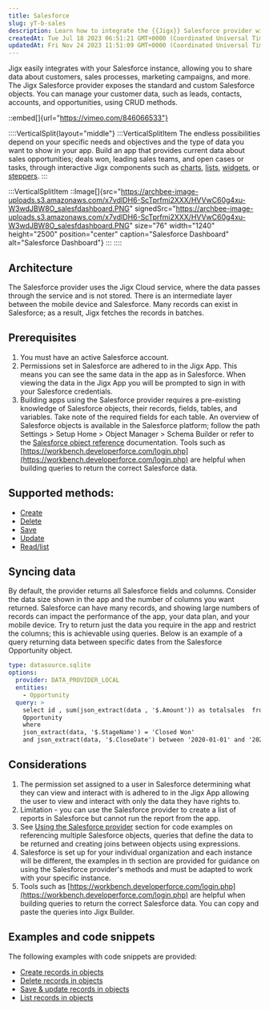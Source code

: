 ```yaml
---
title: Salesforce
slug: yT-b-sales
description: Learn how to integrate the {{Jigx}} Salesforce provider with your Salesforce instance for seamless data sharing. This document covers everything from managing customer information, sales processes, and marketing campaigns to utilizing CRUD methods and acc
createdAt: Tue Jul 18 2023 06:51:21 GMT+0000 (Coordinated Universal Time)
updatedAt: Fri Nov 24 2023 11:51:09 GMT+0000 (Coordinated Universal Time)
---
```


Jigx easily integrates with your Salesforce instance, allowing you to share data about customers, sales processes, marketing campaigns, and more. The Jigx Salesforce provider exposes the standard and custom Salesforce objects. You can manage your customer data, such as leads, contacts, accounts, and opportunities, using CRUD methods.&#x20;

::embed[]{url="https://vimeo.com/846066533"}

::::VerticalSplit{layout="middle"}
:::VerticalSplitItem
The endless possibilities depend on your specific needs and objectives and the type of data you want to show in your app. Build an app that provides current data about sales opportunities; deals won, leading sales teams, and open cases or tasks, through interactive Jigx components such as [charts](), [lists](), [widgets](./../../../Administration/Solutions/Widgets.md), or [steppers]().
:::

:::VerticalSplitItem
::Image[]{src="https://archbee-image-uploads.s3.amazonaws.com/x7vdIDH6-ScTprfmi2XXX/HVVwC60g4xu-W3wdJBW8O_salesfdashboard.PNG" signedSrc="https://archbee-image-uploads.s3.amazonaws.com/x7vdIDH6-ScTprfmi2XXX/HVVwC60g4xu-W3wdJBW8O_salesfdashboard.PNG" size="76" width="1240" height="2500" position="center" caption="Salesforce Dashboard" alt="Salesforce Dashboard"}
:::
::::

## Architecture

The Salesforce provider uses the Jigx Cloud service, where the data passes through the service and is not stored. There is an intermediate layer between the mobile device and Salesforce. Many records can exist in Salesforce; as a result, Jigx fetches the records in batches.

## Prerequisites

1. You must have an active Salesforce account.&#x20;
2. Permissions set in Salesforce are adhered to in the Jigx App. This means you can see the same data in the app as in Salesforce. When viewing the data in the Jigx App you will be prompted to sign in with your Salesforce credentials.
3. Building apps using the Salesforce provider requires a pre-existing knowledge of Salesforce objects, their records, fields, tables, and variables. Take note of the required fields for each table. An overview of Salesforce objects is available in the Salesforce platform; follow the path Settings > Setup Home > Object Manager > Schema Builder or refer to the <a href="https://developer.salesforce.com/docs/atlas.en-us.object_reference.meta/object_reference/sforce_api_objects_concepts.htm" target="_blank">Salesforce object reference</a> documentation. Tools such as [https://workbench.developerforce.com/login.php](https://workbench.developerforce.com/login.php) are helpful when building queries to return the correct Salesforce data.

## Supported methods:&#x20;

- [Create]()
- [Delete]()
- [Save]()
- [Update]()
- [Read/list]()

## Syncing data&#x20;

By default, the provider returns all Salesforce fields and columns. Consider the data size shown in the app and the number of columns you want returned. Salesforce can have many records, and showing large numbers of records can impact the performance of the app, your data plan, and your mobile device. Try to return just the data you require in the app and restrict the columns; this is achievable using queries. Below is an example of a query returning data between specific dates from the Salesforce Opportunity object.

```yaml
type: datasource.sqlite
options:
  provider: DATA_PROVIDER_LOCAL
  entities:
    - Opportunity
  query: >
    select id , sum(json_extract(data , '$.Amount')) as totalsales  from
    Opportunity
    where 
    json_extract(data, '$.StageName') = 'Closed Won'
    and json_extract(data, '$.CloseDate') between '2020-01-01' and '2020-03-31'
```

## Considerations

1. The permission set assigned to a user in Salesforce determining what they can view and interact with is adhered to in the Jigx App allowing the user to view and interact with only the data they have rights to.
2. Limitation - you can use the Salesforce provider to create a list of reports in Salesforce but cannot run the report from the app.&#x20;
3. See [Using the Salesforce provider](<./Salesforce/Using the Salesforce provider.md>) section for code examples on referencing multiple Salesforce objects, queries that define the data to be returned and creating joins between objects using expressions.&#x20;
4. Salesforce is set up for your individual organization and each instance will be different, the examples in th section are provided for guidance on using the Salesforce provider's methods and must be adapted to work with your specific instance.  &#x20;
5. Tools such as [https://workbench.developerforce.com/login.php](https://workbench.developerforce.com/login.php) are helpful when building queries to return the correct Salesforce data. You can copy and paste the queries into Jigx Builder.



## &#x20;Examples and code snippets

The following examples with code snippets are provided:

- [Create records in objects]()
- [Delete records in objects]()
- [Save & update records in objects]()
- [List records in objects]()


